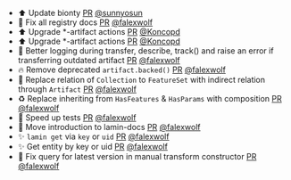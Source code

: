 - ⬆️ Update bionty [PR](https://github.com/laminlabs/lamindb/pull/1911) [@sunnyosun](https://github.com/sunnyosun)
- 📝 Fix all registry docs [PR](https://github.com/laminlabs/lamindb/pull/1910) [@falexwolf](https://github.com/falexwolf)
- ⬆️ Upgrade *-artifact actions [PR](https://github.com/laminlabs/lamindb/pull/1909) [@Koncopd](https://github.com/Koncopd)
- ⬆️ Upgrade *-artifact actions [PR](https://github.com/laminlabs/lamindb-setup/pull/849) [@Koncopd](https://github.com/Koncopd)
- 🚸 Better logging during transfer, describe, track() and raise an error if transferring outdated artifact [PR](https://github.com/laminlabs/lamindb/pull/1908) [@falexwolf](https://github.com/falexwolf)
- 🔥 Remove deprecated `artifact.backed()` [PR](https://github.com/laminlabs/lamindb/pull/1907) [@falexwolf](https://github.com/falexwolf)
- 🎨 Replace relation of `Collection` to `FeatureSet` with indirect relation through `Artifact` [PR](https://github.com/laminlabs/lamindb/pull/1905) [@falexwolf](https://github.com/falexwolf)
- ♻️ Replace inheriting from `HasFeatures` & `HasParams` with composition [PR](https://github.com/laminlabs/lamindb/pull/1904) [@falexwolf](https://github.com/falexwolf)
- 👷 Speed up tests [PR](https://github.com/laminlabs/lamindb/pull/1903) [@falexwolf](https://github.com/falexwolf)
- 📝 Move introduction to lamin-docs [PR](https://github.com/laminlabs/lamindb/pull/1902) [@falexwolf](https://github.com/falexwolf)
- ✨ `lamin get` via `key` or `uid` [PR](https://github.com/laminlabs/lamindb/pull/1901) [@falexwolf](https://github.com/falexwolf)
- ✨ Get entity by key or uid [PR](https://github.com/laminlabs/lamin-cli/pull/69) [@falexwolf](https://github.com/falexwolf)
- 🐛 Fix query for latest version in manual transform constructor [PR](https://github.com/laminlabs/lamindb/pull/1900) [@falexwolf](https://github.com/falexwolf)
